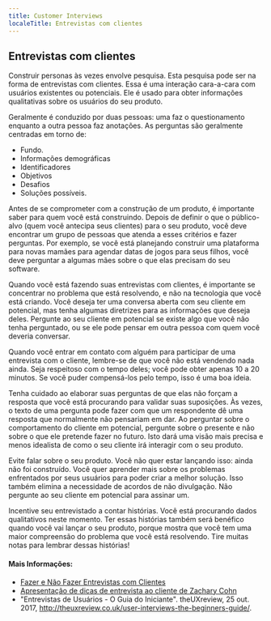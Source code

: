 ```yaml
---
title: Customer Interviews
localeTitle: Entrevistas com clientes
---
```

## Entrevistas com clientes

Construir personas às vezes envolve pesquisa. Esta pesquisa pode ser na forma de entrevistas com clientes. Essa é uma interação cara-a-cara com usuários existentes ou potenciais. Ele é usado para obter informações qualitativas sobre os usuários do seu produto.

Geralmente é conduzido por duas pessoas: uma faz o questionamento enquanto a outra pessoa faz anotações. As perguntas são geralmente centradas em torno de:

*   Fundo.
*   Informações demográficas
*   Identificadores
*   Objetivos
*   Desafios
*   Soluções possíveis.

Antes de se comprometer com a construção de um produto, é importante saber para quem você está construindo. Depois de definir o que o público-alvo (quem você antecipa seus clientes) para o seu produto, você deve encontrar um grupo de pessoas que atenda a esses critérios e fazer perguntas. Por exemplo, se você está planejando construir uma plataforma para novas mamães para agendar datas de jogos para seus filhos, você deve perguntar a algumas mães sobre o que elas precisam do seu software.

Quando você está fazendo suas entrevistas com clientes, é importante se concentrar no problema que está resolvendo, e não na tecnologia que você está criando. Você deseja ter uma conversa aberta com seu cliente em potencial, mas tenha algumas diretrizes para as informações que deseja deles. Pergunte ao seu cliente em potencial se existe algo que você não tenha perguntado, ou se ele pode pensar em outra pessoa com quem você deveria conversar.

Quando você entrar em contato com alguém para participar de uma entrevista com o cliente, lembre-se de que você não está vendendo nada ainda. Seja respeitoso com o tempo deles; você pode obter apenas 10 a 20 minutos. Se você puder compensá-los pelo tempo, isso é uma boa ideia.

Tenha cuidado ao elaborar suas perguntas de que elas não forçam a resposta que você está procurando para validar suas suposições. Às vezes, o texto de uma pergunta pode fazer com que um respondente dê uma resposta que normalmente não pensariam em dar. Ao perguntar sobre o comportamento do cliente em potencial, pergunte sobre o presente e não sobre o que ele pretende fazer no futuro. Isto dará uma visão mais precisa e menos idealista de como o seu cliente irá interagir com o seu produto.

Evite falar sobre o seu produto. Você não quer estar lançando isso: ainda não foi construído. Você quer aprender mais sobre os problemas enfrentados por seus usuários para poder criar a melhor solução. Isso também elimina a necessidade de acordos de não divulgação. Não pergunte ao seu cliente em potencial para assinar um.

Incentive seu entrevistado a contar histórias. Você está procurando dados qualitativos neste momento. Ter essas histórias também será benéfico quando você vai lançar o seu produto, porque mostra que você tem uma maior compreensão do problema que você está resolvendo. Tire muitas notas para lembrar dessas histórias!

#### Mais Informações:

*   [Fazer e Não Fazer Entrevistas com Clientes](https://venturewell.org/customer-interviews/)
*   [Apresentação de dicas de entrevista ao cliente de Zachary Cohn](https://www.slideshare.net/ZacharyCohn/18-customer-interview-tips)
*   "Entrevistas de Usuários - O Guia do Iniciante". theUXreview, 25 out. 2017, http://theuxreview.co.uk/user-interviews-the-beginners-guide/.